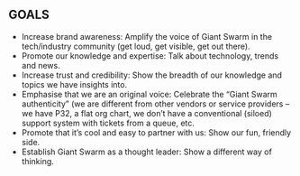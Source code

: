 ## GOALS

* Increase brand awareness: Amplify the voice of Giant Swarm in the tech/industry community (get loud, get visible, get out there).
* Promote our knowledge and expertise: Talk about technology, trends and news.
* Increase trust and credibility: Show the breadth of our knowledge and topics we have insights into.
* Emphasise that we are an original voice: Celebrate the “Giant Swarm authenticity” (we are different from other vendors or service providers – we have P32, a flat org chart, we don’t have a conventional (siloed) support system with tickets from a queue, etc.
* Promote that it’s cool and easy to partner with us: Show our fun, friendly side.
* Establish Giant Swarm as a thought leader: Show a different way of thinking.
